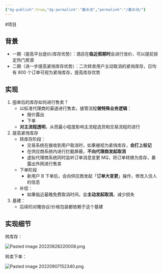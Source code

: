 ```yaml
---
{"dg-publish":true,"dg-permalink":"蓄水池","permalink":"/蓄水池/"}
---
```



#项目 

## 背景

- 一期（提高平台底价/库存优势）：酒店在**临近假期时**会进行涨价，可以提前锁定热门房源
- 二期（进一步提高紧俏库存优势）：二次转卖用户主动取消的紧俏库存，日均有 800 个订单可视为紧俏库存，提高库存优势

## 实现

1. 囤单后的库存如何进行售卖？
	- 以标准代理商的渠道进行售卖，接管流程**做特殊业务逻辑**：
		- 报价露出
		- 下单
	- **对主流程透明**，从而最小程度影响主流程选货和交易流程的进行
2. 提高紧俏库存
	- 转库存阶段：
		- 交易系统在接收到用户取消时，如果被视为紧俏库存，**会打上标记**
		- 在供应商系统内进行拦截屏蔽，**不向代理商发起取消**
		- 虚拟代理商系统同时监听订单消息变更 MQ，将订单转换为库存，暴露出外网进行售卖
	- 下单阶段
		- 新用户 B 下单后，会向供应商发起「**订单大变更**」操作，修改入住人的信息
	- 补偿：
		- 如果临近最晚免费取消时间，会**主动发起取消**，减少损失
3. 基建：
	- 后续的对赌协议/价格包装都依赖于这个基建

## 实现细节

转库存：

![Pasted image 20220828220008.png](/img/user/attachments/images/Pasted%20image%2020220828220008.png)

转卖下单：

![Pasted image 20220907152340.png](/img/user/attachments/images/Pasted%20image%2020220907152340.png)

